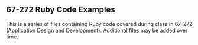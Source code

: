 ## 67-272 Ruby Code Examples ##

This is a series of files containing Ruby code covered during class in 67-272 (Application Design and Development).  Additional files may be added over time.

